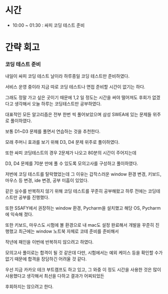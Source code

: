 # 시간
- 10:00 ~ 01:30 : 싸피 코딩 테스트 준비

# 간략 회고

### 코딩 테스트 준비

내일이 싸피 코딩 테스트 날이라 하루종일 코딩 테스트만 준비하였다.

서비스 운영 중이라 지금 따로 코딩 테스트나 면접 준비할 시간이 없기는 하다.

그래도 정말 가고 싶은 곳이기 때문에 1,2 일 정도는 시간을 써야 떨어져도 후회가 없겠다고 생각해서 오늘 하루는 코딩테스트만 공부하였다.

대표적인 모든 알고리즘은 전부 한번 씩 풀어보았으며 삼성 SWEA에 있는 문제들 위주로 풀이하였다.

보통 D1~D3 문제를 풀면서 연습하는 것을 추천한다.

모래 주머니 효과를 보기 위해 D3, D4 문제 위주로 풀이하였다.

또한 싸피 코딩테스트의 경우 2문제가 나오고 80분의 시간이 주어지는데

D3, D4 문제를 70분 만에 풀 수 있도록 모의고사를 구성하고 풀이하였다.

저번에 코딩 테스트를 탈락했었는데 그 이유는 갑작스러운 window 환경 변경, 키보드, 마우스 등 변경, ide 변경, 공부 미흡이 있었다.

같은 실수를 반복하지 않기 위해 코딩 테스트를 꾸준히 공부해왔고 하루 전에는 코딩테스트만 공부를 진행했다.

또한 SSAFY에서 권장하는 window 환경, Pycharm을 설치했고 해당 OS, Pycharm에 익숙해 졌다.

또한 키보드, 마우스도 시험에 볼 환경으로 내 mac도 설정 완료해서 개발을 꾸준히 진행했고 최근에는 window 노트북 자체로 코테 준비를 준비해서

작년에 패인을 이번에 반복하지 않으려고 하였다.

모의고사 풀이로는 합격이 될 것 같은데 다만, 시험에서는 예외 케이스 등을 확인할 수가 없기 때문에 합격을 장담하긴 어려울 것 같다.

우선 지금 카카오 테크 부트캠프도 하고 있고, 그 와중 이 정도 시간을 사용한 것은 많이 사용했다고 생각해서 최선을 다하고 결과가 어찌되었든

후회하지는 않으려고 한다.